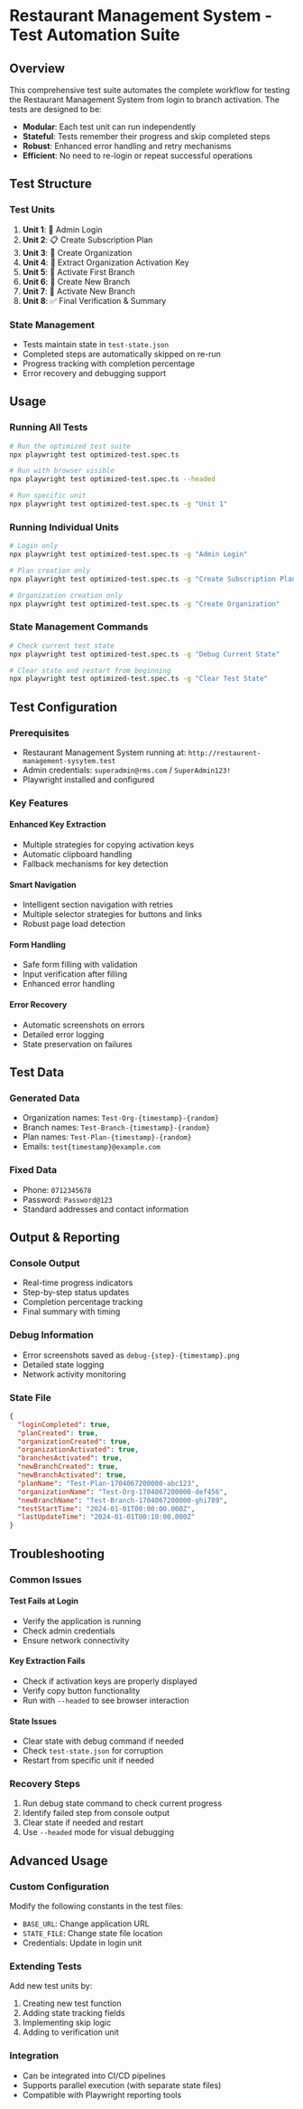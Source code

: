 # Restaurant Management System - Test Automation Suite

## Overview
This comprehensive test suite automates the complete workflow for testing the Restaurant Management System from login to branch activation. The tests are designed to be:

- **Modular**: Each test unit can run independently
- **Stateful**: Tests remember their progress and skip completed steps
- **Robust**: Enhanced error handling and retry mechanisms
- **Efficient**: No need to re-login or repeat successful operations

## Test Structure

### Test Units
1. **Unit 1**: 🔐 Admin Login
2. **Unit 2**: 📋 Create Subscription Plan
3. **Unit 3**: 🏢 Create Organization  
4. **Unit 4**: 🔑 Extract Organization Activation Key
5. **Unit 5**: 🏪 Activate First Branch
6. **Unit 6**: 🏪 Create New Branch
7. **Unit 7**: 🔑 Activate New Branch
8. **Unit 8**: ✅ Final Verification & Summary

### State Management
- Tests maintain state in `test-state.json`
- Completed steps are automatically skipped on re-run
- Progress tracking with completion percentage
- Error recovery and debugging support

## Usage

### Running All Tests
```bash
# Run the optimized test suite
npx playwright test optimized-test.spec.ts

# Run with browser visible
npx playwright test optimized-test.spec.ts --headed

# Run specific unit
npx playwright test optimized-test.spec.ts -g "Unit 1"
```

### Running Individual Units
```bash
# Login only
npx playwright test optimized-test.spec.ts -g "Admin Login"

# Plan creation only
npx playwright test optimized-test.spec.ts -g "Create Subscription Plan"

# Organization creation only
npx playwright test optimized-test.spec.ts -g "Create Organization"
```

### State Management Commands
```bash
# Check current test state
npx playwright test optimized-test.spec.ts -g "Debug Current State"

# Clear state and restart from beginning
npx playwright test optimized-test.spec.ts -g "Clear Test State"
```

## Test Configuration

### Prerequisites
- Restaurant Management System running at: `http://restaurent-management-sysytem.test`
- Admin credentials: `superadmin@rms.com` / `SuperAdmin123!`
- Playwright installed and configured

### Key Features

#### Enhanced Key Extraction
- Multiple strategies for copying activation keys
- Automatic clipboard handling
- Fallback mechanisms for key detection

#### Smart Navigation
- Intelligent section navigation with retries
- Multiple selector strategies for buttons and links
- Robust page load detection

#### Form Handling
- Safe form filling with validation
- Input verification after filling
- Enhanced error handling

#### Error Recovery
- Automatic screenshots on errors
- Detailed error logging
- State preservation on failures

## Test Data

### Generated Data
- Organization names: `Test-Org-{timestamp}-{random}`
- Branch names: `Test-Branch-{timestamp}-{random}`
- Plan names: `Test-Plan-{timestamp}-{random}`
- Emails: `test{timestamp}@example.com`

### Fixed Data
- Phone: `0712345678`
- Password: `Password@123`
- Standard addresses and contact information

## Output & Reporting

### Console Output
- Real-time progress indicators
- Step-by-step status updates
- Completion percentage tracking
- Final summary with timing

### Debug Information
- Error screenshots saved as `debug-{step}-{timestamp}.png`
- Detailed state logging
- Network activity monitoring

### State File
```json
{
  "loginCompleted": true,
  "planCreated": true,
  "organizationCreated": true,
  "organizationActivated": true,
  "branchesActivated": true,
  "newBranchCreated": true,
  "newBranchActivated": true,
  "planName": "Test-Plan-1704067200000-abc123",
  "organizationName": "Test-Org-1704067200000-def456",
  "newBranchName": "Test-Branch-1704067200000-ghi789",
  "testStartTime": "2024-01-01T00:00:00.000Z",
  "lastUpdateTime": "2024-01-01T00:10:00.000Z"
}
```

## Troubleshooting

### Common Issues

#### Test Fails at Login
- Verify the application is running
- Check admin credentials
- Ensure network connectivity

#### Key Extraction Fails
- Check if activation keys are properly displayed
- Verify copy button functionality
- Run with `--headed` to see browser interaction

#### State Issues
- Clear state with debug command if needed
- Check `test-state.json` for corruption
- Restart from specific unit if needed

### Recovery Steps
1. Run debug state command to check current progress
2. Identify failed step from console output
3. Clear state if needed and restart
4. Use `--headed` mode for visual debugging

## Advanced Usage

### Custom Configuration
Modify the following constants in the test files:
- `BASE_URL`: Change application URL
- `STATE_FILE`: Change state file location
- Credentials: Update in login unit

### Extending Tests
Add new test units by:
1. Creating new test function
2. Adding state tracking fields
3. Implementing skip logic
4. Adding to verification unit

### Integration
- Can be integrated into CI/CD pipelines
- Supports parallel execution (with separate state files)
- Compatible with Playwright reporting tools
